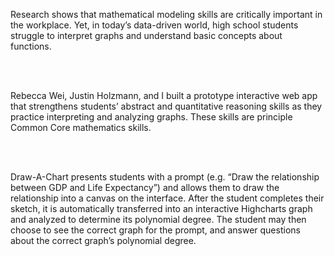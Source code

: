Research shows that mathematical modeling skills are critically important in the workplace. Yet, in today’s data-driven world, high school students struggle to interpret graphs and understand basic concepts about functions.

<br /><br />

Rebecca Wei, Justin Holzmann, and I built a prototype interactive web app that strengthens students’ abstract and quantitative reasoning skills as they practice interpreting and analyzing graphs. These skills are principle Common Core mathematics skills.

<br /><br />

Draw-A-Chart presents students with a prompt (e.g. “Draw the relationship between GDP and Life Expectancy”) and allows them to draw the relationship into a canvas on the interface. After the student completes their sketch, it is automatically transferred into an interactive Highcharts graph and analyzed to determine its polynomial degree. The student may then choose to see the correct graph for the prompt, and answer questions about the correct graph’s polynomial degree.
